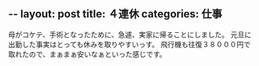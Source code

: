 --
layout: post
title: ４連休
categories: 仕事
--

母がコケテ、手術となったために、急遽、実家に帰ることにしました。
元旦に出勤した事実はとっても休みを取りやすいっす。
飛行機も往復３８０００円で取れたので、まぁまぁ安いなぁといった感じです。
